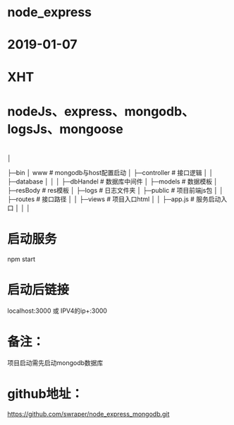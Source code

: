 # node_express
# 2019-01-07
# XHT
# nodeJs、express、mongodb、logsJs、mongoose
#
│

├─bin
│      www                          # mongodb与host配置启动
│
├─controller                        # 接口逻辑
│
│
├─database
│    │
│    ├─dbHandel                     # 数据库中间件
│    ├─models                       # 数据模板
│    ├─resBody                      # res模板
│
├─logs                              # 日志文件夹
│
├─public                            # 项目前端js包
│
│
├─routes                            # 接口路径
│
│
├─views                             # 项目入口html
│
│
├─app.js                             # 服务启动入口
│
│
│


# 启动服务
 npm start

# 启动后链接
 localhost:3000 或 IPV4的ip+:3000

# 备注：
  项目启动需先启动mongodb数据库
# github地址：
https://github.com/swraper/node_express_mongodb.git
